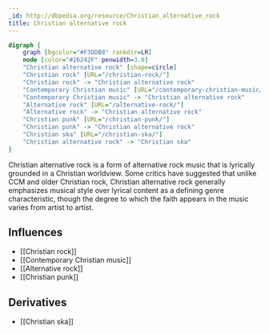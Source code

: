 ```yaml
---
_id: http://dbpedia.org/resource/Christian_alternative_rock
title: Christian alternative rock
---
```


```dot
digraph {
	graph [bgcolor="#F3DDB8" rankdir=LR]
	node [color="#26242F" penwidth=3.0]
	"Christian alternative rock" [shape=circle]
	"Christian rock" [URL="/christian-rock/"]
	"Christian rock" -> "Christian alternative rock"
	"Contemporary Christian music" [URL="/contemporary-christian-music/"]
	"Contemporary Christian music" -> "Christian alternative rock"
	"Alternative rock" [URL="/alternative-rock/"]
	"Alternative rock" -> "Christian alternative rock"
	"Christian punk" [URL="/christian-punk/"]
	"Christian punk" -> "Christian alternative rock"
	"Christian ska" [URL="/christian-ska/"]
	"Christian alternative rock" -> "Christian ska"
}
```

Christian alternative rock is a form of alternative rock music that is lyrically grounded in a Christian worldview. Some critics have suggested that unlike CCM and older Christian rock, Christian alternative rock generally emphasizes musical style over lyrical content as a defining genre characteristic, though the degree to which the faith appears in the music varies from artist to artist.

## Influences
- [[Christian rock]]
- [[Contemporary Christian music]]
- [[Alternative rock]]
- [[Christian punk]]

## Derivatives
- [[Christian ska]]
